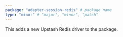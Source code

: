 ```yaml
---
package: "adapter-session-redis" # package name
type: "minor" # "major", "minor", "patch"
---
```



This adds a new Upstash Redis driver to the package.


